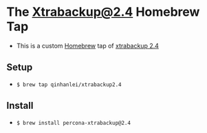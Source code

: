 
# The Xtrabackup@2.4 Homebrew Tap
- This is a custom [Homebrew](https://brew.sh) tap of [xtrabackup 2.4](https://github.com/Homebrew/homebrew-core/blob/4db993ff3e189d02142861ac894b1ea9ef2c51e6/Formula/percona-xtrabackup.rb)


## Setup
- `$ brew tap qinhanlei/xtrabackup2.4`


## Install
- `$ brew install percona-xtrabackup@2.4`
